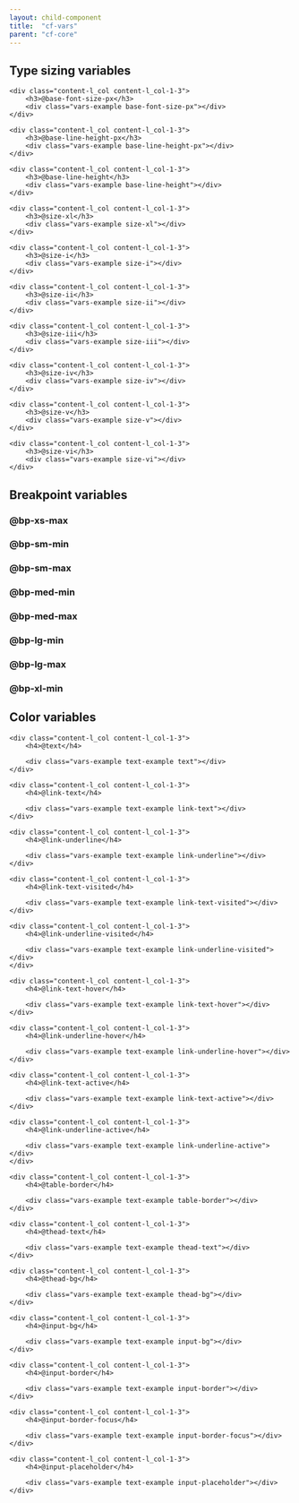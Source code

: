 ```yaml
---
layout: child-component
title:  "cf-vars"
parent: "cf-core"
---
```



## Type sizing variables

<div class="content-l">

	<div class="content-l_col content-l_col-1-3">
		<h3>@base-font-size-px</h3>
		<div class="vars-example base-font-size-px"></div>
	</div>

	<div class="content-l_col content-l_col-1-3">
		<h3>@base-line-height-px</h3>
		<div class="vars-example base-line-height-px"></div>
	</div>

	<div class="content-l_col content-l_col-1-3">
		<h3>@base-line-height</h3>
		<div class="vars-example base-line-height"></div>
	</div>

	<div class="content-l_col content-l_col-1-3">
		<h3>@size-xl</h3>
		<div class="vars-example size-xl"></div>
	</div>

	<div class="content-l_col content-l_col-1-3">
		<h3>@size-i</h3>
		<div class="vars-example size-i"></div>
	</div>

	<div class="content-l_col content-l_col-1-3">
		<h3>@size-ii</h3>
		<div class="vars-example size-ii"></div>
	</div>

	<div class="content-l_col content-l_col-1-3">
		<h3>@size-iii</h3>
		<div class="vars-example size-iii"></div>
	</div>

	<div class="content-l_col content-l_col-1-3">
		<h3>@size-iv</h3>
		<div class="vars-example size-iv"></div>
	</div>

	<div class="content-l_col content-l_col-1-3">
		<h3>@size-v</h3>
		<div class="vars-example size-v"></div>
	</div>

	<div class="content-l_col content-l_col-1-3">
		<h3>@size-vi</h3>
		<div class="vars-example size-vi"></div>
	</div>

</div>


## Breakpoint variables

### @bp-xs-max

<div class="vars-example bp-example bp-xs-max"></div>

### @bp-sm-min

<div class="vars-example bp-example bp-sm-min"></div>

### @bp-sm-max

<div class="vars-example bp-example bp-sm-max"></div>

### @bp-med-min

<div class="vars-example bp-example bp-med-min"></div>

### @bp-med-max

<div class="vars-example bp-example bp-med-max"></div>

### @bp-lg-min

<div class="vars-example bp-example bp-lg-min"></div>

### @bp-lg-max

<div class="vars-example bp-example bp-lg-max"></div>

### @bp-xl-min

<div class="vars-example bp-example bp-xl-min"></div>


## Color variables

<div class="content-l">

	<div class="content-l_col content-l_col-1-3">
		<h4>@text</h4>

		<div class="vars-example text-example text"></div>
	</div>

	<div class="content-l_col content-l_col-1-3">
		<h4>@link-text</h4>

		<div class="vars-example text-example link-text"></div>
	</div>

	<div class="content-l_col content-l_col-1-3">
		<h4>@link-underline</h4>

		<div class="vars-example text-example link-underline"></div>
	</div>

	<div class="content-l_col content-l_col-1-3">
		<h4>@link-text-visited</h4>

		<div class="vars-example text-example link-text-visited"></div>
	</div>

	<div class="content-l_col content-l_col-1-3">
		<h4>@link-underline-visited</h4>

		<div class="vars-example text-example link-underline-visited"></div>
	</div>

	<div class="content-l_col content-l_col-1-3">
		<h4>@link-text-hover</h4>

		<div class="vars-example text-example link-text-hover"></div>
	</div>

	<div class="content-l_col content-l_col-1-3">
		<h4>@link-underline-hover</h4>

		<div class="vars-example text-example link-underline-hover"></div>
	</div>

	<div class="content-l_col content-l_col-1-3">
		<h4>@link-text-active</h4>

		<div class="vars-example text-example link-text-active"></div>
	</div>

	<div class="content-l_col content-l_col-1-3">
		<h4>@link-underline-active</h4>

		<div class="vars-example text-example link-underline-active"></div>
	</div>

	<div class="content-l_col content-l_col-1-3">
		<h4>@table-border</h4>

		<div class="vars-example text-example table-border"></div>
	</div>

	<div class="content-l_col content-l_col-1-3">
		<h4>@thead-text</h4>

		<div class="vars-example text-example thead-text"></div>
	</div>

	<div class="content-l_col content-l_col-1-3">
		<h4>@thead-bg</h4>

		<div class="vars-example text-example thead-bg"></div>
	</div>

	<div class="content-l_col content-l_col-1-3">
		<h4>@input-bg</h4>

		<div class="vars-example text-example input-bg"></div>
	</div>

	<div class="content-l_col content-l_col-1-3">
		<h4>@input-border</h4>

		<div class="vars-example text-example input-border"></div>
	</div>

	<div class="content-l_col content-l_col-1-3">
		<h4>@input-border-focus</h4>

		<div class="vars-example text-example input-border-focus"></div>
	</div>

	<div class="content-l_col content-l_col-1-3">
		<h4>@input-placeholder</h4>

		<div class="vars-example text-example input-placeholder"></div>
	</div>

</div>
